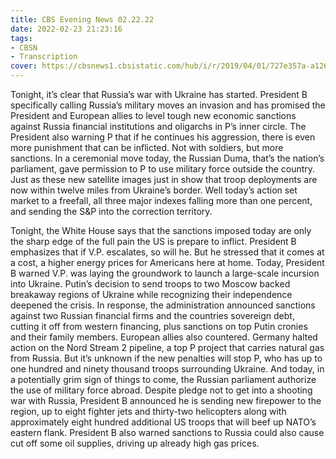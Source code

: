 ```yaml
---
title: CBS Evening News 02.22.22
date: 2022-02-23 21:23:16
tags:
- CBSN
- Transcription
cover: https://cbsnews1.cbsistatic.com/hub/i/r/2019/04/01/727e357a-a126-4138-a2c5-4d3222669d57/thumbnail/640x360/3ff2761028dc5c65cc4f07acd54bcd5c/cbsn2-logo-1920x1080.jpg
---
```

Tonight, it’s clear that Russia’s war with Ukraine has started. President B specifically calling Russia’s military moves an invasion and has promised the President and European allies to level tough new economic sanctions against Russia financial institutions and oligarchs in P’s inner circle. The President also warning P that if he continues his aggression, there is even more punishment that can be inflicted. Not with soldiers, but more sanctions. In a ceremonial move today, the Russian Duma, that’s the nation’s parliament, gave permission to P to use military force outside the country. Just as these new satellite images just in show that troop deployments are now within twelve miles from Ukraine’s border. Well today’s action set market to a freefall, all three major indexes falling more than one percent, and sending the S&P into the correction territory.

Tonight, the White House says that the sanctions imposed today are only the sharp edge of the full pain the US is prepare to inflict. President B emphasizes that if V.P. escalates, so will he. But he stressed that it comes at a cost, a higher energy prices for Americans here at home. Today, President B warned V.P. was laying the groundwork to launch a large-scale incursion into Ukraine. Putin’s decision to send troops to two Moscow backed breakaway regions of Ukraine while recognizing their independence deepened the crisis. In response, the administration announced sanctions against two Russian financial firms and the countries sovereign debt, cutting it off from western financing, plus sanctions on top Putin cronies and their family members. European allies also countered. Germany halted action on the Nord Stream 2 pipeline, a top P project that carries natural gas from Russia. But it’s unknown if the new penalties will stop P, who has up to one hundred and ninety thousand troops surrounding Ukraine. And today, in a potentially grim sign of things to come, the Russian parliament authorize the use of military force abroad. Despite pledge not to get into a shooting war with Russia, President B announced he is sending new firepower to the region, up to eight fighter jets and thirty-two helicopters along with approximately eight hundred additional US troops that will beef up NATO’s eastern flank. President B also warned sanctions to Russia could also cause cut off some oil supplies, driving up already high gas prices. 
